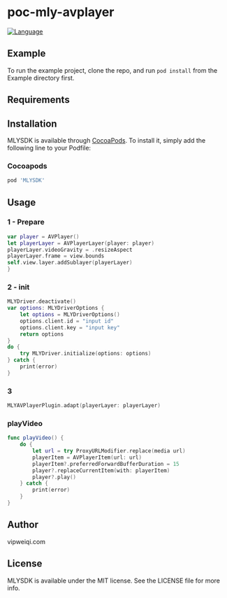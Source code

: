 # poc-mly-avplayer 

[![Language](https://img.shields.io/badge/Swift-5.0-green.svg?style=flat)](http://cocoapods.org/pods/MLYSDK) 

## Example

To run the example project, clone the repo, and run `pod install` from the Example directory first.

## Requirements

## Installation

MLYSDK is available through [CocoaPods](https://cocoapods.org). To install
it, simply add the following line to your Podfile: 

### Cocoapods

```bash
pod 'MLYSDK' 
```

## Usage

### 1 - Prepare  ###
 
```swift
var player = AVPlayer()
let playerLayer = AVPlayerLayer(player: player)
playerLayer.videoGravity = .resizeAspect
playerLayer.frame = view.bounds
self.view.layer.addSublayer(playerLayer)
}     
``` 

### 2 - init  ###

```swift   
MLYDriver.deactivate()
var options: MLYDriverOptions {
    let options = MLYDriverOptions()
    options.client.id = "input id"
    options.client.key = "input key"
    return options
}
do {
    try MLYDriver.initialize(options: options)
} catch {
    print(error)
}
```
 
### 3  ###

```swift  
MLYAVPlayerPlugin.adapt(playerLayer: playerLayer)
``` 

### playVideo  ###

```swift 
func playVideo() {
    do {
        let url = try ProxyURLModifier.replace(media url)
        playerItem = AVPlayerItem(url: url)
        playerItem?.preferredForwardBufferDuration = 15
        player?.replaceCurrentItem(with: playerItem)
        player?.play()
    } catch {
        print(error)
    }
}
```

## Author

vipweiqi.com

## License

MLYSDK is available under the MIT license. See the LICENSE file for more info.
